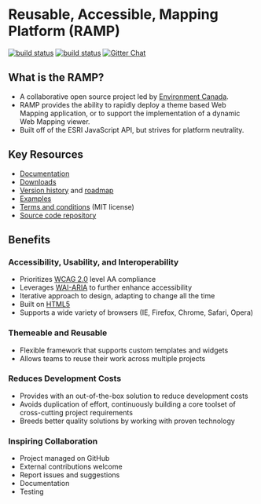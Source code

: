 # Reusable, Accessible, Mapping Platform (RAMP) 

[![build status](https://api.travis-ci.com/RAMP-PCAR/RAMP-PCAR.svg?token=anSdnpWxEpyskkPtDLjm)](https://travis-ci.com)
[![build status](https://cdn.gruntjs.com/builtwith.png)](http://gruntjs.com)
[![Gitter Chat](http://img.shields.io/badge/chat-online-brightgreen.svg)](https://gitter.im/RAMP-PCAR)

## What is the RAMP?

* A collaborative open source project led by [Environment Canada](http://ec.gc.ca/).
* RAMP provides the ability to rapidly deploy a theme based Web Mapping application, or to support the implementation of a dynamic Web Mapping viewer.
* Built off of the ESRI JavaScript API, but strives for platform neutrality.


## Key Resources

* [Documentation](http://ramp-pcar.github.io/docs/index-en.html)
* [Downloads](http://ramp-pcar.github.io/versions/download-en.html)
* [Version history](http://ramp-pcar.github.io/versions/index-en.html) and [roadmap](http://ramp-pcar.github.io/versions/roadmap-en.html)
* [Examples](http://ramp-pcar.github.io/demos/index-en.html)
* [Terms and conditions](http://ramp-pcar.github.io/license-en.html) (MIT license)
* [Source code repository](https://github.com/RAMP-PCAR/RAMP-PCAR)

## Benefits

### Accessibility, Usability, and Interoperability

* Prioritizes [WCAG 2.0](http://www.w3.org/TR/WCAG20/) level AA compliance
* Leverages [WAI-ARIA](http://www.w3.org/TR/wai-aria/) to further enhance accessibility
* Iterative approach to design, adapting to change all the time
* Built on [HTML5](http://www.w3.org/TR/html5/)
* Supports a wide variety of browsers (IE, Firefox, Chrome, Safari, Opera)

### Themeable and Reusable

* Flexible framework that supports custom templates and widgets
* Allows teams to reuse their work across multiple projects

### Reduces Development Costs

* Provides with an out-of-the-box solution to reduce development costs
* Avoids duplication of effort, continuously building a core toolset of cross-cutting project requirements
* Breeds better quality solutions by working with proven technology

### Inspiring Collaboration

* Project managed on GitHub
* External contributions welcome
* Report issues and suggestions
* Documentation
* Testing
